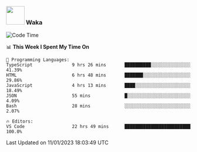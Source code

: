 ### <img src="https://media.giphy.com/media/VgCDAzcKvsR6OM0uWg/giphy.gif" width="50"> Waka

  <!--START_SECTION:waka-->
![Code Time](http://img.shields.io/badge/Code%20Time-1%2C171%20hrs%2028%20mins-blue)

📊 **This Week I Spent My Time On** 

```text
💬 Programming Languages: 
TypeScript               9 hrs 26 mins       ██████████░░░░░░░░░░░░░░░   41.39% 
HTML                     6 hrs 48 mins       ███████░░░░░░░░░░░░░░░░░░   29.86% 
JavaScript               4 hrs 13 mins       ████░░░░░░░░░░░░░░░░░░░░░   18.49% 
JSON                     55 mins             █░░░░░░░░░░░░░░░░░░░░░░░░   4.09% 
Bash                     28 mins             ░░░░░░░░░░░░░░░░░░░░░░░░░   2.07%

🔥 Editors: 
VS Code                  22 hrs 49 mins      █████████████████████████   100.0%

```


 Last Updated on 11/01/2023 18:03:49 UTC
<!--END_SECTION:waka-->
